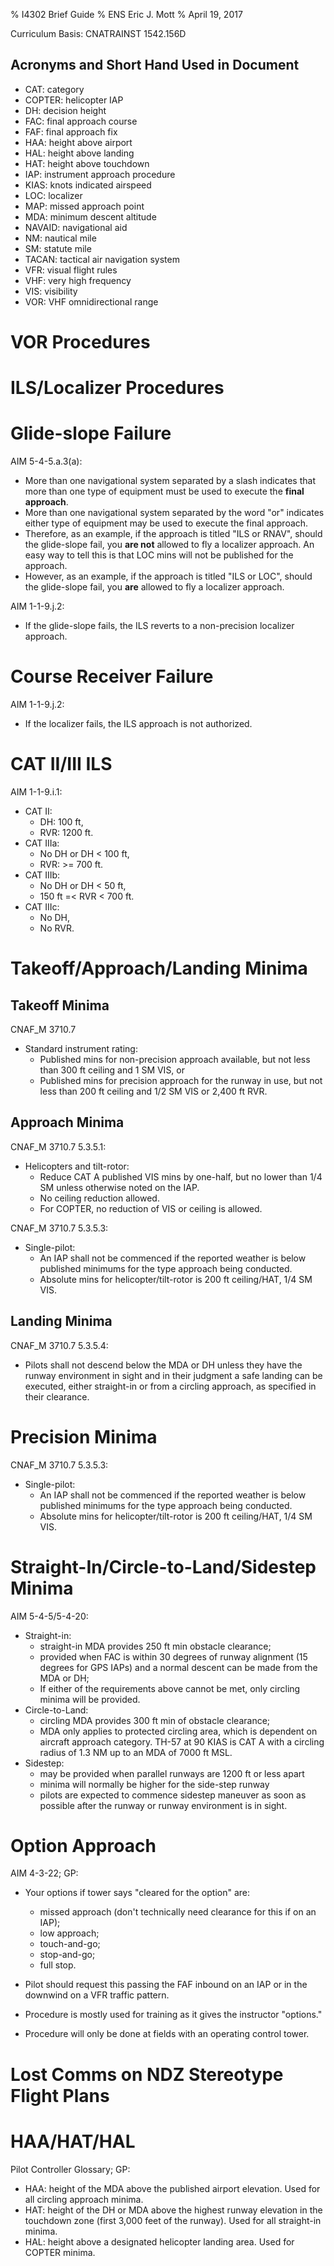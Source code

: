 % I4302 Brief Guide
% ENS Eric J. Mott
% April 19, 2017

Curriculum Basis: CNATRAINST 1542.156D

Acronyms and Short Hand Used in Document
----------------------------------------

- CAT: category
- COPTER: helicopter IAP
- DH: decision height
- FAC: final approach course
- FAF: final approach fix
- HAA: height above airport
- HAL: height above landing
- HAT: height above touchdown
- IAP: instrument approach procedure
- KIAS: knots indicated airspeed
- LOC: localizer
- MAP: missed approach point
- MDA: minimum descent altitude
- NAVAID: navigational aid
- NM: nautical mile
- SM: statute mile
- TACAN: tactical air navigation system
- VFR: visual flight rules
- VHF: very high frequency
- VIS: visibility
- VOR: VHF omnidirectional range

VOR Procedures
==============

ILS/Localizer Procedures
========================

Glide-slope Failure
===================

AIM 5-4-5.a.3(a):

- More than one navigational system separated by a slash indicates that more
  than one type of equipment must be used to execute the **final approach**.
- More than one navigational system separated by the word "or" indicates either
  type of equipment may be used to execute the final approach.
- Therefore, as an example, if the approach is titled "ILS or RNAV", should the
  glide-slope fail, you **are not** allowed to fly a localizer approach. An easy
  way to tell this is that LOC mins will not be published for the approach.
- However, as an example, if the approach is titled "ILS or LOC", should the
  glide-slope fail, you **are** allowed to fly a localizer approach.

AIM 1-1-9.j.2:

- If the glide-slope fails, the ILS reverts to a non-precision localizer
  approach.

Course Receiver Failure
=======================

AIM 1-1-9.j.2:

- If the localizer fails, the ILS approach is not authorized.

CAT II/III ILS
==============

AIM 1-1-9.i.1:

- CAT II:
  - DH: 100 ft,
  - RVR: 1200 ft.
- CAT IIIa:
  - No DH or DH < 100 ft,
  - RVR: >= 700 ft.
- CAT IIIb:
  - No DH or DH < 50 ft,
  - 150 ft =< RVR < 700 ft.
- CAT IIIc:
  - No DH,
  - No RVR.


Takeoff/Approach/Landing Minima
===============================

Takeoff Minima
--------------

CNAF_M 3710.7

- Standard instrument rating:
  - Published mins for non-precision approach available, but not less than 300
    ft ceiling and 1 SM VIS, or
  - Published mins for precision approach for the runway in use, but not less
    than 200 ft ceiling and 1/2 SM VIS or 2,400 ft RVR.

Approach Minima
---------------

CNAF_M 3710.7 5.3.5.1:

- Helicopters and tilt-rotor:
  - Reduce CAT A published VIS mins by one-half, but no lower than 1/4 SM unless
    otherwise noted on the IAP.
  - No ceiling reduction allowed.
  - For COPTER, no reduction of VIS or ceiling is allowed.

CNAF_M 3710.7 5.3.5.3:

- Single-pilot:
  - An IAP shall not be commenced if the reported weather is below published
    minimums for the type approach being conducted.
  - Absolute mins for helicopter/tilt-rotor is 200 ft ceiling/HAT, 1/4 SM VIS.

Landing Minima
--------------

CNAF_M 3710.7 5.3.5.4:

- Pilots shall not descend below the MDA or DH unless they have the runway
  environment in sight and in their judgment a safe landing can be executed,
  either straight-in or from a circling approach, as specified in their
  clearance.

Precision Minima
================

CNAF_M 3710.7 5.3.5.3:

- Single-pilot:
  - An IAP shall not be commenced if the reported weather is below published
    minimums for the type approach being conducted.
  - Absolute mins for helicopter/tilt-rotor is 200 ft ceiling/HAT, 1/4 SM VIS.

Straight-In/Circle-to-Land/Sidestep Minima
==========================================

AIM 5-4-5/5-4-20:

- Straight-in:
  - straight-in MDA provides 250 ft min obstacle clearance;
  - provided when FAC is within 30 degrees of runway alignment (15 degrees for
    GPS IAPs) and a normal descent can be made from the MDA or DH;
  - If either of the requirements above cannot be met, only circling minima will
    be provided.
- Circle-to-Land:
  - circling MDA provides 300 ft min of obstacle clearance;
  - MDA only applies to protected circling area, which is dependent on aircraft
    approach category. TH-57 at 90 KIAS is CAT A with a circling radius of 1.3
    NM up to an MDA of 7000 ft MSL.
- Sidestep:
  - may be provided when parallel runways are 1200 ft or less apart
  - minima will normally be higher for the side-step runway
  - pilots are expected to commence sidestep maneuver as soon as possible after
    the runway or runway environment is in sight.

Option Approach
===============

AIM 4-3-22; GP:

- Your options if tower says "cleared for the option" are:
  - missed approach (don't technically need clearance for this if on an IAP);
  - low approach;
  - touch-and-go;
  - stop-and-go;
  - full stop.

- Pilot should request this passing the FAF inbound on an IAP or in the downwind
  on a VFR traffic pattern.
- Procedure is mostly used for training as it gives the instructor "options."
- Procedure will only be done at fields with an operating control tower.

Lost Comms on NDZ Stereotype Flight Plans
=========================================

HAA/HAT/HAL
===========

Pilot Controller Glossary; GP:

- HAA: height of the MDA above the published airport elevation. Used for all
  circling approach minima.
- HAT: height of the DH or MDA above the highest runway elevation in the
  touchdown zone (first 3,000 feet of the runway). Used for all straight-in
  minima.
- HAL: height above a designated helicopter landing area. Used for COPTER
  minima.

